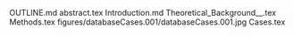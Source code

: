 OUTLINE.md
abstract.tex
Introduction.md
Theoretical_Background__.tex
Methods.tex
figures/databaseCases.001/databaseCases.001.jpg
Cases.tex